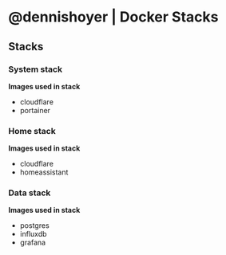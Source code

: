 # @dennishoyer | Docker Stacks

## Stacks

### System stack

**Images used in stack**
- cloudflare
- portainer

### Home stack

**Images used in stack**
- cloudflare
- homeassistant

### Data stack

**Images used in stack**
- postgres
- influxdb
- grafana

